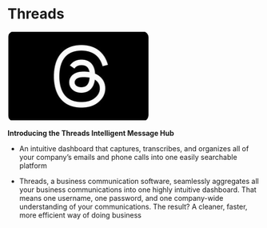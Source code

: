 # Threads

<img src="https://github.com/TyreeKlit/Threads/blob/main/th.png"/>

**Introducing the Threads Intelligent Message Hub**

+  An intuitive dashboard that captures, transcribes, and organizes all of your company’s emails and phone calls into one easily searchable platform

+  Threads, a business communication software, seamlessly aggregates all your business communications into one highly intuitive dashboard. That means one username, one password, and one company-wide understanding of your communications. The result? A cleaner, faster, more efficient way of doing business
